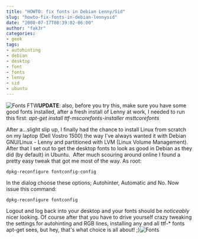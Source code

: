 ```yaml
---
title: "HOWTO: fix fonts in Debian Lenny/Sid"
slug: "howto-fix-fonts-in-debian-lennysid"
date: "2008-07-17T08:39:02-06:00"
author: "fak3r"
categories:
- geek
tags:
- autohinting
- debian
- desktop
- font
- fonts
- lenny
- sid
- ubuntu
---
```


![Fonts FTW](http://fak3r.com/wp-content/uploads/2008/07/font-bitmap.png)**UPDATE**: also, before you try this, make sure you have some good fonts installed, after a fresh install of Lenny at work, I needed to run this first: _apt-get install ttf-mscorefonts-installer msttcorefonts_

After a...slight slip up, I finally had the chance to install Linux from scratch on my laptop (Dell Vostro 1500) the way I've always wanted it with Debian GNU/Linux - Lenny and partitioned with LVM (Linux Volume Management).  After that I set out to get the desktop fonts to look as good in Debian as they did (by default) in Ubuntu.  After much scouring around online I found a pretty easy tweak that got me most of the way.  As root:

    
    dpkg-reconfigure fontconfig-config


In the dialog choose these options; Autohinter, Automatic and No.  Now issue this command:

    
    dpkg-reconfigure fontconfig


Logout and log back into your desktop and your fonts should be *noticeably* nicer looking.  Of course after that you have to drive yourself crazy tweaking the settings for autohinting and RGB lines, installing any and all ttf-* fonts apt-get sees, but hey, that's what choice is all about! ;)![Fonts](http://Fonts)
